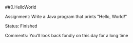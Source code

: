 ##0.HelloWorld

Assignment: Write a Java program that prints "Hello, World!"

Status: Finished

Comments: You'll look back fondly on this day for a long time